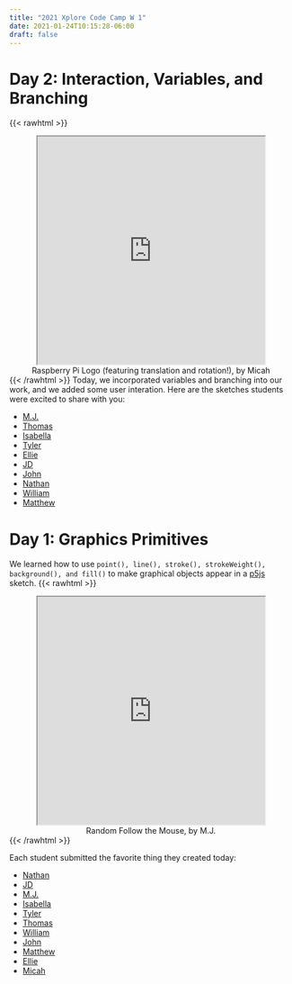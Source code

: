 ```yaml
---
title: "2021 Xplore Code Camp W 1"
date: 2021-01-24T10:15:28-06:00
draft: false
---
```


# Day 2: Interaction, Variables, and Branching

{{< rawhtml >}}
<center>
<iframe width=405 height= 405 src="https://editor.p5js.org/pricem2027/embed/hGt-gpuZ-"></iframe><br>
<caption>Raspberry Pi Logo (featuring translation and rotation!), by Micah  </caption>
</center>
{{< /rawhtml >}}
Today, we incorporated variables and branching into our work, and we added some user interation. Here are the sketches students were excited to share with you:

- [M.J.](https://editor.p5js.org/brannonm2027/present/87IyqA-Fe)
- [Thomas](https://editor.p5js.org/youngt2026/present/1GfCs2YHe)
- [Isabella](https://editor.p5js.org/jacksoni2029/present/BuFaYTJRh)
- [Tyler](https://editor.p5js.org/tyler.jordan/present/WesdSWcL7)
- [Ellie](https://editor.p5js.org/Ellie327/sketches/TxGu6RT2y)
- [JD](https://editor.p5js.org/JackLee/present/4EXbw6h9W)
- [John](https://editor.p5js.org/John.S/embed/2h6tNz9ud)
- [Nathan](https://editor.p5js.org/nateboi/present/PQirIIxGP)
- [William](https://editor.p5js.org/beckerw2029/present/to3VFyCV_)
- [Matthew](https://editor.p5js.org/phitaylr/present/38IhSHLGg)

# Day 1: Graphics Primitives

We learned how to use `point(), line(), stroke(), strokeWeight(), background(), and fill()` to make graphical objects appear in a [p5js](https://p5js.org) sketch. 
{{< rawhtml >}}
<center>
<iframe width=405 height= 405 src="https://editor.p5js.org/brannonm2027/embed/QfZRdfOyU"></iframe><br>
<caption>Random Follow the Mouse, by M.J.  </caption>
</center>
{{< /rawhtml >}}

Each student submitted the favorite thing they created today:
- [Nathan](https://editor.p5js.org/nateboi/present/_W0ub768X)
- [JD](https://editor.p5js.org/JackLee/present/MeqWCZyCp)
- [M.J.](https://editor.p5js.org/brannonm2027/present/QfZRdfOyU)
- [Isabella](https://editor.p5js.org/jacksoni2029/present/0F7K1TE52)
- [Tyler](https://editor.p5js.org/tyler.jordan/present/qJKxs24XP)
- [Thomas](https://editor.p5js.org/youngt2026/present/IqAJBKwcZ)
- [William](https://editor.p5js.org/beckerw2029/present/NsqLyEsbk)
- [John](https://editor.p5js.org/John.S/sketches/V5FVJQa_u)
- [Matthew](https://editor.p5js.org/nich49447/present/va5isS27q)
- [Ellie](https://editor.p5js.org/Ellie327/present/4uzW13EXB)
- [Micah](https://editor.p5js.org/pricem2027/present/Ewitif8MU)